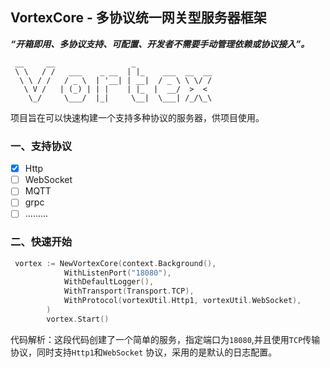 ## VortexCore - 多协议统一网关型服务器框架

***“开箱即用、多协议支持、可配置、开发者不需要手动管理依赖或协议接入”。***

```aiignore
 __     __                 _                 
 \ \   / /   ___    _ __  | |_    ___  __  __
  \ \ / /   / _ \  | '__| | __|  / _ \ \ \/ /
   \ V /   | (_) | | |    | |_  |  __/  >  < 
    \_/     \___/  |_|     \__|  \___| /_/\_\
```

项目旨在可以快速构建一个支持多种协议的服务器，供项目使用。

### 一、支持协议

- [x] Http
- [ ] WebSocket
- [ ] MQTT
- [ ] grpc
- [ ] .........

### 二、快速开始

``` Go
 vortex := NewVortexCore(context.Background(),
			WithListenPort("18080"),
			WithDefaultLogger(),
			WithTransport(Transport.TCP),
			WithProtocol(vortexUtil.Http1, vortexUtil.WebSocket),
		)
		vortex.Start()
```

代码解析：这段代码创建了一个简单的服务，指定端口为`18080`,并且使用`TCP`传输协议，同时支持`Http1`和`WebSocket`
协议，采用的是默认的日志配置。
